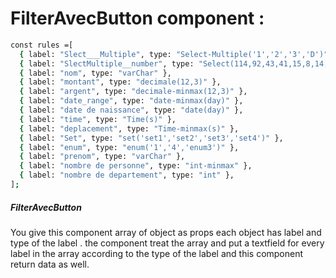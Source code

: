 # FilterAvecButton component :
```sh
const rules =[
  { label: "Slect___Multiple", type: "Select-Multiple('1','2','3','D')" },
  { label: "SlectMultiple__number", type: "Select(114,92,43,41,15,8,14,35,6,788,47)" },
  { label: "nom", type: "varChar" },
  { label: "montant", type: "decimale(12,3)" },
  { label: "argent", type: "decimale-minmax(12,3)" },
  { label: "date_range", type: "date-minmax(day)" },
  { label: "date de naissance", type: "date(day)" },
  { label: "time", type: "Time(s)" },
  { label: "deplacement", type: "Time-minmax(s)" },
  { label: "Set", type: "set('set1','set2','set3','set4')" },
  { label: "enum", type: "enum('1','4','enum3')" },
  { label: "prenom", type: "varChar" },
  { label: "nombre de personne", type: "int-minmax" },
  { label: "nombre de departement", type: "int" },
];
```

##### FilterAvecButton
You give this component array of object as props  each object has label and type of the label .
the component treat the array and put a textfield for every label in the array according to the type of the label and this component return data as well.


